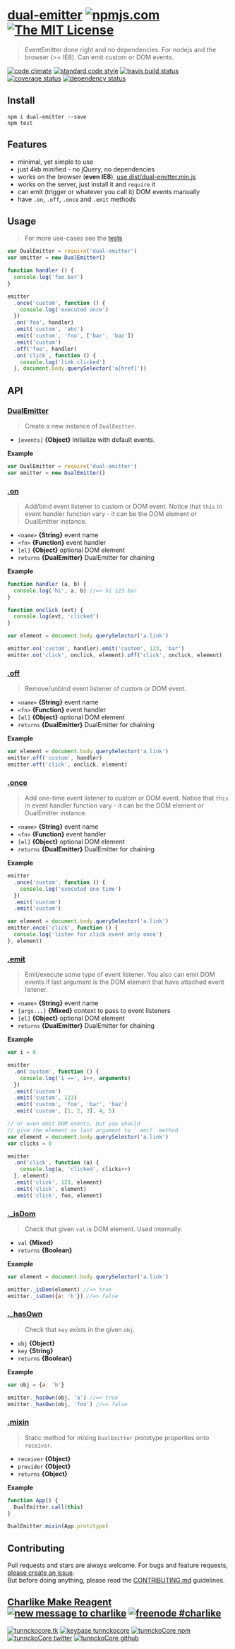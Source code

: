# [dual-emitter][author-www-url] [![npmjs.com][npmjs-img]][npmjs-url] [![The MIT License][license-img]][license-url] 

> EventEmitter done right and no dependencies. For nodejs and the browser (>= IE8). Can emit custom or DOM events.

[![code climate][codeclimate-img]][codeclimate-url] [![standard code style][standard-img]][standard-url] [![travis build status][travis-img]][travis-url] [![coverage status][coveralls-img]][coveralls-url] [![dependency status][david-img]][david-url]


## Install
```
npm i dual-emitter --save
npm test
```


## Features
- minimal, yet simple to use
- just 4kb minified - no jQuery, no dependencies
- works on the browser (**even IE8**), [use dist/dual-emitter.min.js](./dist/dual-emitter.min.js)
- works on the server, just install it and `require` it
- can emit (trigger or whatever you call it) DOM events manually
- have `.on`, `.off`, `.once` and `.emit` methods


## Usage
> For more use-cases see the [tests](./test.js)

```js
var DualEmitter = require('dual-emitter')
var emitter = new DualEmitter()

function handler () {
  console.log('foo bar')
}

emitter
  .once('custom', function () {
    console.log('executed once')
  })
  .on('foo', handler)
  .emit('custom', 'abc')
  .emit('custom', 'foo', ['bar', 'baz'])
  .emit('custom')
  .off('foo', handler)
  .on('click', function () {
    console.log('link clicked')
  }, document.body.querySelector('a[href]'))
```

## API
### [DualEmitter](./index.js#L30)
> Create a new instance of `DualEmitter`.

- `[events]` **{Object}** Initialize with default events.    

**Example**

```js
var DualEmitter = require('dual-emitter')
var emitter = new DualEmitter()
```

### [.on](./index.js#L64)
> Add/bind event listener to custom or DOM event. Notice that `this` in event handler function vary - it can be the DOM element or DualEmitter instance.

- `<name>` **{String}** event name    
- `<fn>` **{Function}** event handler    
- `[el]` **{Object}** optional DOM element    
- `returns` **{DualEmitter}** DualEmitter for chaining  

**Example**

```js
function handler (a, b) {
  console.log('hi', a, b) //=> hi 123 bar
}

function onclick (evt) {
  console.log(evt, 'clicked')
}

var element = document.body.querySelector('a.link')

emitter.on('custom', handler).emit('custom', 123, 'bar')
emitter.on('click', onclick, element).off('click', onclick, element)
```

### [.off](./index.js#L103)
> Remove/unbind event listener of custom or DOM event.

- `<name>` **{String}** event name    
- `<fn>` **{Function}** event handler    
- `[el]` **{Object}** optional DOM element    
- `returns` **{DualEmitter}** DualEmitter for chaining  

**Example**

```js
var element = document.body.querySelector('a.link')
emitter.off('custom', handler)
emitter.off('click', onclick, element)
```

### [.once](./index.js#L147)
> Add one-time event listener to custom or DOM event. Notice that `this` in event handler function vary - it can be the DOM element or DualEmitter instance.

- `<name>` **{String}** event name    
- `<fn>` **{Function}** event handler    
- `[el]` **{Object}** optional DOM element    
- `returns` **{DualEmitter}** DualEmitter for chaining  

**Example**

```js
emitter
  .once('custom', function () {
    console.log('executed one time')
  })
  .emit('custom')
  .emit('custom')

var element = document.body.querySelector('a.link')
emitter.once('click', function () {
  console.log('listen for click event only once')
}, element)
```

### [.emit](./index.js#L196)
> Emit/execute some type of event listener. You also can emit DOM events if last argument is the DOM element that have attached event listener.

- `<name>` **{String}** event name    
- `[args...]` **{Mixed}** context to pass to event listeners    
- `[el]` **{Object}** optional DOM element    
- `returns` **{DualEmitter}** DualEmitter for chaining  

**Example**

```js
var i = 0

emitter
  .on('custom', function () {
    console.log('i ==', i++, arguments)
  })
  .emit('custom')
  .emit('custom', 123)
  .emit('custom', 'foo', 'bar', 'baz')
  .emit('custom', [1, 2, 3], 4, 5)

// or even emit DOM events, but you should
// give the element as last argument to `.emit` method
var element = document.body.querySelector('a.link')
var clicks = 0

emitter
  .on('click', function (a) {
    console.log(a, 'clicked', clicks++)
  }, element)
  .emit('click', 123, element)
  .emit('click', element)
  .emit('click', foo, element)
```

### [._isDom](./index.js#L231)
> Check that given `val` is DOM element. Used internally.

- `val` **{Mixed}**    
- `returns` **{Boolean}**  

**Example**

```js
var element = document.body.querySelector('a.link')

emitter._isDom(element) //=> true
emitter._isDom({a: 'b'}) //=> false
```

### [._hasOwn](./index.js#L255)
> Check that `key` exists in the given `obj`.

- `obj` **{Object}**    
- `key` **{String}**    
- `returns` **{Boolean}**  

**Example**

```js
var obj = {a: 'b'}

emitter._hasOwn(obj, 'a') //=> true
emitter._hasOwn(obj, 'foo') //=> false
```

### [.mixin](./index.js#L278)
> Static method for mixing `DualEmitter` prototype properties onto `receiver`.

- `receiver` **{Object}**    
- `provider` **{Object}**    
- `returns` **{Object}**  

**Example**

```js
function App() {
  DualEmitter.call(this)
}

DualEmitter.mixin(App.prototype)
```


## Contributing
Pull requests and stars are always welcome. For bugs and feature requests, [please create an issue](https://github.com/tunnckoCore/dual-emitter/issues/new).  
But before doing anything, please read the [CONTRIBUTING.md](./CONTRIBUTING.md) guidelines.


## [Charlike Make Reagent](http://j.mp/1stW47C) [![new message to charlike][new-message-img]][new-message-url] [![freenode #charlike][freenode-img]][freenode-url]

[![tunnckocore.tk][author-www-img]][author-www-url] [![keybase tunnckocore][keybase-img]][keybase-url] [![tunnckoCore npm][author-npm-img]][author-npm-url] [![tunnckoCore twitter][author-twitter-img]][author-twitter-url] [![tunnckoCore github][author-github-img]][author-github-url]


[npmjs-url]: https://www.npmjs.com/package/dual-emitter
[npmjs-img]: https://img.shields.io/npm/v/dual-emitter.svg?label=dual-emitter

[license-url]: https://github.com/tunnckoCore/dual-emitter/blob/master/LICENSE.md
[license-img]: https://img.shields.io/badge/license-MIT-blue.svg


[codeclimate-url]: https://codeclimate.com/github/tunnckoCore/dual-emitter
[codeclimate-img]: https://img.shields.io/codeclimate/github/tunnckoCore/dual-emitter.svg

[travis-url]: https://travis-ci.org/tunnckoCore/dual-emitter
[travis-img]: https://img.shields.io/travis/tunnckoCore/dual-emitter.svg

[coveralls-url]: https://coveralls.io/r/tunnckoCore/dual-emitter
[coveralls-img]: https://img.shields.io/coveralls/tunnckoCore/dual-emitter.svg

[david-url]: https://david-dm.org/tunnckoCore/dual-emitter
[david-img]: https://img.shields.io/david/tunnckoCore/dual-emitter.svg

[standard-url]: https://github.com/feross/standard
[standard-img]: https://img.shields.io/badge/code%20style-standard-brightgreen.svg


[author-www-url]: http://www.tunnckocore.tk
[author-www-img]: https://img.shields.io/badge/www-tunnckocore.tk-fe7d37.svg

[keybase-url]: https://keybase.io/tunnckocore
[keybase-img]: https://img.shields.io/badge/keybase-tunnckocore-8a7967.svg

[author-npm-url]: https://www.npmjs.com/~tunnckocore
[author-npm-img]: https://img.shields.io/badge/npm-~tunnckocore-cb3837.svg

[author-twitter-url]: https://twitter.com/tunnckoCore
[author-twitter-img]: https://img.shields.io/badge/twitter-@tunnckoCore-55acee.svg

[author-github-url]: https://github.com/tunnckoCore
[author-github-img]: https://img.shields.io/badge/github-@tunnckoCore-4183c4.svg

[freenode-url]: http://webchat.freenode.net/?channels=charlike
[freenode-img]: https://img.shields.io/badge/freenode-%23charlike-5654a4.svg

[new-message-url]: https://github.com/tunnckoCore/messages
[new-message-img]: https://img.shields.io/badge/send%20me-message-green.svg

